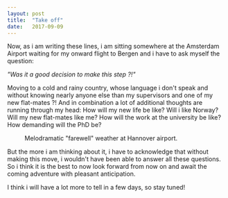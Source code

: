 ```yaml
---
layout: post
title:  "Take off"
date:   2017-09-09
---
```


Now, as i am writing these lines, i am sitting somewhere at the Amsterdam Airport waiting for my onward flight to Bergen and i have to ask myself the question:

_"Was it a good decision to make this step ?!"_

Moving to a cold and rainy country, whose language i don't speak and without knowing nearly anyone else than my supervisors and one of my new flat-mates ?!
And in combination a lot of additional thoughts are running through my head: 
How will my new life be like?
Will i like Norway? 
Will my new flat-mates like me?
How will the work at the university be like?
How demanding will the PhD be?

<figure>
	<img src="{{ '/assets/img/posts/hann_airport.jpg' | prepend: site.baseurl }}" alt=""> 
	<figcaption>Melodramatic "farewell" weather at Hannover airport.</figcaption>
</figure>


But the more i am thinking about it, i have to acknowledge that without making this move, i wouldn't have been able to answer all these questions.
So i think it is the best to now look forward from now on and await the coming adventure with pleasant anticipation.

I think i will have a lot more to tell in a few days, so stay tuned!
